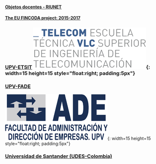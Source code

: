
#### [Objetos docentes - RIUNET](https://riunet.upv.es/discover?rpp=10&etal=0&query=gonzalez+ladrón+de+guevara&group_by=none&page=1)

#### [The EU FINCODA project: 2015-2017](https://www.fincoda.eu)

### [UPV-ETSIT](cont-docentes-etsit.md) ![ETSIT](telecom.png){: width=15 height=15 style="float:right; padding:5px"}


### [UPV-FADE](cont-docentes-fade.md)

![FADE](fade.png){: width=15 height=15 style="float:right; padding:5px"}    


### [Universidad de Santander (UDES-Colombia)](cont-docentes-udes.md)    
